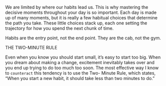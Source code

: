 We are limited by where our habits lead us. This is why mastering
the decisive moments throughout your day is so important. Each day
is made up of many moments, but it is really a few habitual choices
that determine the path you take. These little choices stack up, each
one setting the trajectory for how you spend the next chunk of time.

Habits are the entry point, not the end point. They are the cab, not
the gym.

THE TWO-MINUTE RULE

Even when you know you should start small, it’s easy to start too big.
When you dream about making a change, excitement inevitably takes
over and you end up trying to do too much too soon. The most
effective way I know to `counteract` this tendency is to use the Two-
Minute Rule, which states, “When you start a new habit, it should take
less than two minutes to do.”
